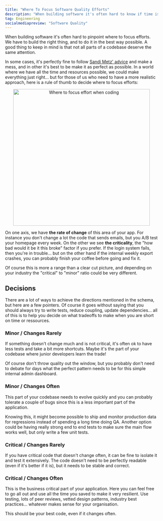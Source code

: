 ```yaml
---
title: "Where To Focus Software Quality Efforts"
description: "When building software it's often hard to know if time is spent on the right thing, if this refactoring is worth the time or where to add even more tests. Here is a simple way to think about this."
tag: Engineering
socialmediapreview: "Software Quality"
---
```


When building software it's often hard to pinpoint where to focus efforts. We have to build the right thing, and to do it in the best way possible. A good thing to keep in mind is that not all parts of a codebase deserve the same attention.

In some cases, it's perfectly fine to follow [Sandi Metz' advice][1] and make a mess, and in other it's best to be make it as perfect as possible.  In a world where we have all the time and resources possible, we could make everything just right... but for those of us who need to have a more realistic approach, here is a rule of thumb to decide where to focus efforts:

<div class="image-wrapper" style="text-align: center"><img src="/assets/blog/code_change_schema.jpg" alt="Where to focus effort when coding" style="padding: 0px; width: 450px;"/></div>

On one axis, we have **the rate of change** of this area of your app. For instance you don't change a lot the code that sends emails, but you A/B test your homepage every week. On the other we see **the criticality**, the "how bad would it be it this broke" factor if you prefer.  If the login system fails, then you're in trouble... but on the other hand if the internal weekly export crashes, you can probably finish your coffee before going and fix it.

Of course this is more a range than a clear cut picture, and depending on your industry the "critical" to "minor" ratio could be very different.

## Decisions

There are a lot of ways to achieve the directions mentioned in the schema, but here are a few pointers. Of course it goes without saying that you should always try to write tests, reduce coupling, update dependencies... all of this is to help you decide on what tradeoffs to make when you are short on time or ressources.

### Minor / Changes Rarely

If something doesn't change much and is not critical, it's often ok to have less tests and take a bit more shortcuts. Maybe it's the part of your codebase where junior developers learn the trade!

Of course don't throw quality out the window, but you probably don't need to debate for days what the perfect pattern needs to be for this simple internal admin dashboard.

### Minor / Changes Often

This part of your codebase needs to evolve quickly and you can probably tolerate a couple of bugs since this is a less important part of the application.

Knowing this, it might become possible to ship and monitor production data for regressions instead of spending a long time doing QA. Another option could be having really strong end to end tests to make sure the main flow works well, but only write a few unit tests.

### Critical / Changes Rarely

If you have critical code that doesn't change often, it can be fine to isolate it and test it extensively. The code doesn't need to be perfectly readable (even if it's better if it is), but it needs to be stable and correct.

### Critical / Changes Often

This is the business critical part of your application. Here you can feel free to go all out and use all the time you saved to make it very resilient. Use testing, lots of peer reviews, vetted design patterns, industry best practices... whatever makes sense for your organisation.

This should be your best code, even if it changes often.

[1]:	https://www.youtube.com/watch?v=f5I1iyso29U
